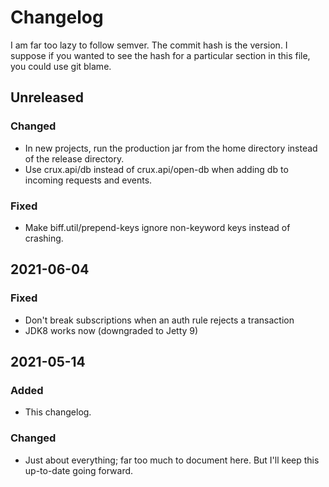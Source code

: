 # Changelog

I am far too lazy to follow semver. The commit hash is the version. I suppose
if you wanted to see the hash for a particular section in this file, you could
use git blame.

## Unreleased
### Changed
- In new projects, run the production jar from the home directory instead of
  the release directory.
- Use crux.api/db instead of crux.api/open-db when adding db to incoming
  requests and events.
### Fixed
- Make biff.util/prepend-keys ignore non-keyword keys instead of crashing.

## 2021-06-04
### Fixed
- Don't break subscriptions when an auth rule rejects a transaction
- JDK8 works now (downgraded to Jetty 9)

## 2021-05-14
### Added
- This changelog.

### Changed
- Just about everything; far too much to document here. But I'll keep this
  up-to-date going forward.
